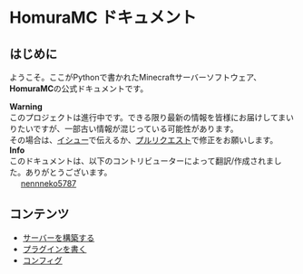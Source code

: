 # HomuraMC ドキュメント
## はじめに
ようこそ。ここがPythonで書かれたMinecraftサーバーソフトウェア、**HomuraMC**の公式ドキュメントです。  

<div class="alert alert-warning" role="alert">
	<b>Warning</b><br>
	このプロジェクトは進行中です。できる限り最新の情報を皆様にお届けしてまいりたいですが、一部古い情報が混じっている可能性があります。<br>
	その場合は、<a href="{{ site.github.repository_url }}/issues/new">イシュー</a>で伝えるか、<a href="{{ site.github.repository_url }}/compare">プルリクエスト</a>で修正をお願いします。
</div>

<div class="alert alert-info" role="alert">
	<b>Info</b><br>
	このドキュメントは、以下のコントリビューターによって翻訳/作成されました。ありがとうございます。<br>
	<img src="https://mc-heads.net/avatar/585c5f3240214d789e9302f13b5e0272/16.png" width="16" height="16"> <a href="https://github.com/nennneko5787">nennneko5787</a>
	</p>
</div>

## コンテンツ
- [サーバーを構築する](/docs/jp/server/)
- [プラグインを書く](/docs/jp/plugin/)
- [コンフィグ](/docs/jp/config/)